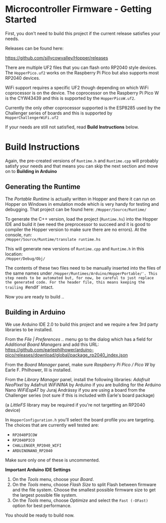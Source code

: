 # Microcontroller Firmware - Getting Started

First, you don't need to build this project if the current release
satisfies your needs.

Releases can be found here:

https://github.com/sillycowvalley/Hopper/releases

There are multiple UF2 files that you can flash onto RP2040 style devices. The `HopperPico.uf2`
works on the Raspberry Pi Pico but also supports most RP2040 devices.

WiFi support requires a specific UF2 though depending on which WiFi coprocessor is on the device. The
coprocessor on the Raspberry Pi Pico W is the CYW43439 and this is supported by the `HopperPicoW.uf2`.

Currently the only other coprocessor supported is the ESP8285 used by the Challenger series of boards
and this is supported by `HopperChallengerWiFi.uf2`

If your needs are still not satisfied, read **Build Instructions** below.

# Build Instructions

Again, the pre-created versions of `Runtime.h` and `Runtime.cpp` will probably satisfy your needs
and that means you can skip the next section and move on to **Building in Arduino**

## Generating the Runtime

The *Portable Runtime* is actually written in Hopper and there it can run on Hopper on Windows in
emulation mode which is very handy for testing and debugging. That project can be found here: `/Hopper/Source/Runtime/`

To generate the C++ version, load the project (`Runtime.hs`) into the Hopper IDE and build it (we need the preprocessor
to succeed and it is good to compiler the Hopper version to make sure there are no errors). At the console, run:<br>
`/Hopper/Source/Runtime/translate runtime.hs`

This will generate new versions of `Runtime.cpp` and `Runtime.h` in this location:<br>
`/Hopper/Debug/Obj/`

The contents of these two files need to be manually inserted into the files of the same names under `/Hopper/Runtimes/Arduino/HopperPortable/'.
This step needs to be automated but, for now, be careful to just replace the generated code. For the header file, this means keeping the trailing `#endif` intact.

Now you are ready to build ..

## Building in Arduino

We use Arduino IDE 2.0 to build this project and we require a few 3rd party libraries to be installed.

From the *File | Preferences ..* menu go to the dialog which has a field for *Additional Board Managers* and add this URL:<br>
https://github.com/earlephilhower/arduino-pico/releases/download/global/package_rp2040_index.json

From the *Board Manager* panel, make sure *Raspberry Pi Pico / Pico W* by Earle F. Philhower, III is installed.

From the *Library Manager* panel, install the following libraries:
*Adafruit NeoPixel* by Adafruit
*WiFiNINA* by Arduino if you are building for the Arduino Nano
*WiFiEspAT* by Juraj Andrássy if you are using a board from the Challenger series (not sure if this is included with Earle's board package)

(a *LittleFS* library may be required if you're not targetting an RP2040 device)

In `HopperConfiguration.h` you'll select the board profile you are targeting. The choices that are currently well tested are:
- `RP2040PICOW`
- `RP2040PICO`
- `CHALLENGER_RP2040_WIFI`
- `ARDUINONANO_RP2040`

Make sure only one of these is uncommented.

**Important Arduino IDE Settings**

1. On the *Tools* menu, choose your *Board*.
2. On the *Tools* menu, choose *Flash Size* to split Flash between firmware and the file system. Choose the smallest possible firmware size to get the largest possible file system.
3. On the *Tools* menu, choose *Optimize* and select the `Fast (-OFast)` option for best performance.

 You should be ready to build now.
